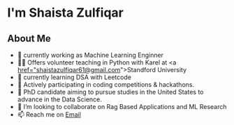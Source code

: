 <h1>I'm Shaista Zulfiqar</h1>

<h2>About Me</h2>

- 🔭 currently working as Machine Learning Enginner
- 👨‍🏫 Offers volunteer teaching in Python with Karel at <a [href="shaistazulfiqar61@gmail.com](https://www.linkedin.com/feed/update/urn:li:activity:7186485415325876225/)">Standford University</a>
- 🌱 currently learning DSA with Leetcode
- 🌱 Actively participating in coding competitions & hackathons.
- 🌱 PhD candidate aiming to pursue studies in the United States to advance in the Data Science.
- 👯 I’m looking to collaborate on Rag Based Applications and ML Research
- 📫 Reach me on <a href="shaistazulfiqar61@gmail.com">Email</a>

 
